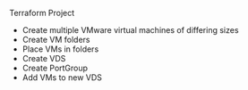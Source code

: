 Terraform Project

* Create multiple VMware virtual machines of differing sizes
* Create VM folders
* Place VMs in folders
* Create VDS
* Create PortGroup
* Add VMs to new VDS
